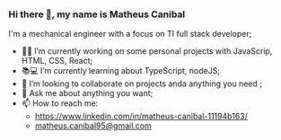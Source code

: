 ### Hi there 👋, my name is Matheus Canibal


 I'm a mechanical engineer with a focus on TI full stack developer;
- 👨‍💼 I’m currently working on some personal projects with JavaScrip, HTML, CSS, React;
- 📚💻 I’m currently learning about TypeScript, nodeJS;
- 👯 I’m looking to collaborate on projects anda anything you need ;
- 💬 Ask me about anything you want;
- 📫 How to reach me: 
   - https://www.linkedin.com/in/matheus-canibal-11194b163/
   - matheus.canibal95@gmail.com


